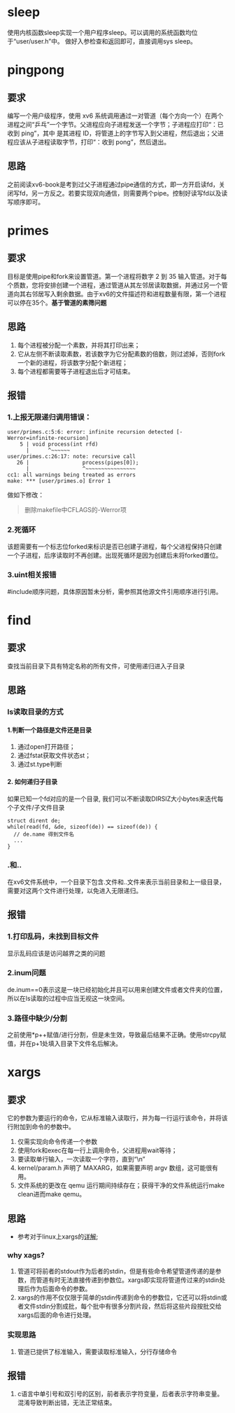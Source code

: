 # sleep
使用内核函数sleep实现一个用户程序sleep。可以调用的系统函数均位于“user/user.h”中。
做好入参检查和返回即可，直接调用sys sleep。

# pingpong
## 要求
编写一个用户级程序，使用 xv6 系统调用通过一对管道（每个方向一个）在两个进程之间“乒乓”一个字节。父进程应向子进程发送一个字节；子进程应打印“<pid>：已收到 ping”，其中 <pid> 是其进程 ID，将管道上的字节写入到父进程，然后退出；父进程应该从子进程读取字节，打印“<pid>：收到 pong”，然后退出。

## 思路
之前阅读xv6-book是考到过父子进程通过pipe通信的方式，即一方开启读fd，关闭写fd，另一方反之。若要实现双向通信，则需要两个pipe。控制好读写fd以及读写顺序即可。

# primes
## 要求
目标是使用pipe和fork来设置管道。第一个进程将数字 2 到 35 输入管道。对于每个质数，您将安排创建一个进程，通过管道从其左邻居读取数据，并通过另一个管道向其右邻居写入剩余数据。由于xv6的文件描述符和进程数量有限，第一个进程可以停在35个。**基于管道的素筛问题**
## 思路
1. 每个进程被分配一个素数，并将其打印出来；
2. 它从左侧不断读取素数，若该数字为它分配素数的倍数，则过滤掉，否则fork一个新的进程，将该数字分配个新进程；
3. 每个进程都需要等子进程退出后才可结束。

## 报错

### 1.上报无限递归调用错误：
```
user/primes.c:5:6: error: infinite recursion detected [-Werror=infinite-recursion]
    5 | void process(int rfd)
      |      ^~~~~~~
user/primes.c:26:17: note: recursive call
   26 |                 process(pipes[0]);
      |                 ^~~~~~~~~~~~~~~~~
cc1: all warnings being treated as errors
make: *** [user/primes.o] Error 1
```
做如下修改：

> 删除makefile中CFLAGS的-Werror项

### 2.死循环
该题需要有一个标志位forked来标识是否已创建子进程，每个父进程保持只创建一个子进程，后序读取时不再创建。出现死循环是因为创建后未将forked置位。
### 3.uint相关报错
#include顺序问题，具体原因暂未分析，需参照其他源文件引用顺序进行引用。

# find
## 要求
查找当前目录下具有特定名称的所有文件，可使用递归进入子目录

## 思路

### ls读取目录的方式
#### 1.判断一个路径是文件还是目录
1. 通过open打开路径；
2. 通过fstat获取文件状态st；
3. 通过st.type判断
#### 2. 如何递归子目录
如果已知一个fd对应的是一个目录, 我们可以不断读取DIRSIZ大小bytes来迭代每个子文件/子文件目录
```
struct dirent de;
while(read(fd, &de, sizeof(de)) == sizeof(de)) {
  // de.name 得到文件名
  ...
}
```
### .和..
在xv6文件系统中，一个目录下包含.文件和..文件来表示当前目录和上一级目录，需要对这两个文件进行处理，以免进入无限递归。

## 报错
### 1.打印乱码，未找到目标文件
显示乱码应该是访问越界之类的问题

### 2.inum问题
de.inum==0表示这是一块已经初始化并且可以用来创建文件或者文件夹的位置，所以在ls读取的过程中应当无视这一块空间。

### 3.路径中缺少/分割
之前使用*p++赋值/进行分割，但是未生效，导致最后结果不正确。使用strcpy赋值，并在p+1处填入目录下文件名后解决。

# xargs
## 要求
它的参数为要运行的命令，它从标准输入读取行，并为每一行运行该命令，并将该行附加到命令的参数中。
1. 仅需实现向命令传递一个参数
2. 使用fork和exec在每一行上调用命令，父进程用wait等待；
3. 要读取单行输入，一次读取一个字符，直到“\n”
4. kernel/param.h 声明了 MAXARG，如果需要声明 argv 数组，这可能很有用。
5. 文件系统的更改在 qemu 运行期间持续存在；获得干净的文件系统运行make clean进而make qemu。

## 思路
- 参考对于linux上xargs的[详解](https://www.junmajinlong.com/shell/xargs/);
### why xags?
1. 管道可将前者的stdout作为后者的stdin，但是有些命令希望管道传递的是参数，而管道有时无法直接传递到参数位。xargs即实现将管道传过来的stdin处理后作为后面命令的参数。
2. xargs的作用不仅仅限于简单的stdin传递到命令的参数位，它还可以将stdin或者文件stdin分割成批，每个批中有很多分割片段，然后将这些片段按批交给xargs后面的命令进行处理。

### 实现思路
1. 管道已提供了标准输入，需要读取标准输入，分行存储命令

## 报错
1. c语言中单引号和双引号的区别，前者表示字符变量，后者表示字符串变量。混淆导致判断出错，无法正常结束。


